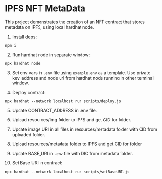 # IPFS NFT MetaData

This project demonstrates the creation of an NFT contract that stores metadata on IPFS, using local hardhat node.

1. Install deps:

```shell
npm i
```

2. Run hardhat node in separate window:

```shell
npx hardhat node
```

3. Set env vars in `.env` file using `example.env` as a template. Use private key, address and node url from hardhat node running in other terminal window.

4. Deploy contract:

```shell
npx hardhat --network localhost run scripts/deploy.js
```

5. Update CONTRACT_ADDRESS in .env file.

6. Upload resources/img folder to IPFS and get CID for folder.

7. Update image URI in all files in resources/metadata folder with CID from uploaded folder.

8. Upload resources/metadata folder to IPFS and get CID for folder.

9. Update BASE_URI in `.env` file with DIC from metadata folder.

10. Set Base URI in contract:

```shell
npx hardhat --network localhost run scripts/setBaseURI.js
```



